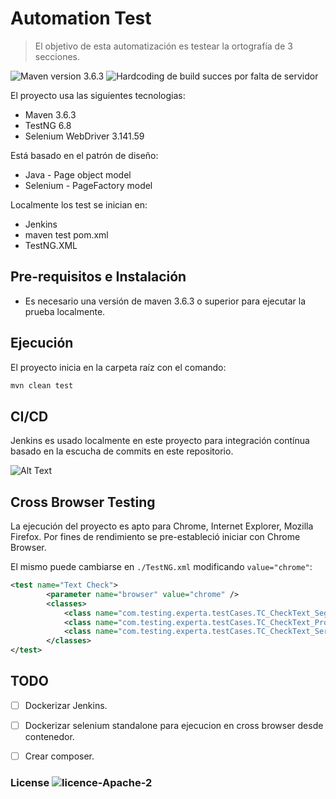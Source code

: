 # Automation Test
> El objetivo de esta automatización es testear la ortografía de 3 secciones.

<img src="https://img.shields.io/badge/maven-version%203.6.3-blue" alt="Maven version 3.6.3"></a>
<img src="https://img.shields.io/badge/build-success-brightgreen" alt="Hardcoding de build succes por falta de servidor"></a>

El proyecto usa las siguientes tecnologias:
* Maven 3.6.3
* TestNG 6.8
* Selenium WebDriver 3.141.59

Está basado en el patrón de diseño:
- Java - Page object model
- Selenium - PageFactory model

Localmente los test se inician en:
- Jenkins
- maven test pom.xml
- TestNG.XML

## Pre-requisitos e Instalación

* Es necesario una versión de maven 3.6.3 o superior para ejecutar la prueba localmente.

## Ejecución

El proyecto inicia en la carpeta raíz con el comando:

```bash
mvn clean test
```

## CI/CD

Jenkins es usado localmente en este proyecto para integración contínua basado en la escucha de commits en este repositorio.

![Alt Text](https://i.ibb.co/DtvFzyP/automation.gif)

## Cross Browser Testing

La ejecución del proyecto es apto para Chrome, Internet Explorer, Mozilla Firefox. Por fines de rendimiento se pre-estableció iniciar con Chrome Browser.

El mismo puede cambiarse en `./TestNG.xml` modificando `value="chrome"`:

```xml
<test name="Text Check">
		<parameter name="browser" value="chrome" />
		<classes>
			<class name="com.testing.experta.testCases.TC_CheckText_Seguros_001" />
			<class name="com.testing.experta.testCases.TC_CheckText_Productores_001" />
			<class name="com.testing.experta.testCases.TC_CheckText_Servicios_001" />
		</classes>
</test>
```

## TODO
- [ ] Dockerizar Jenkins.
- [ ] Dockerizar selenium standalone para ejecucion en cross browser desde contenedor.
- [ ] Crear composer.


### License  <img src="https://img.shields.io/badge/licence-Apache%202-yellowgreen" alt="licence-Apache-2"></a>
